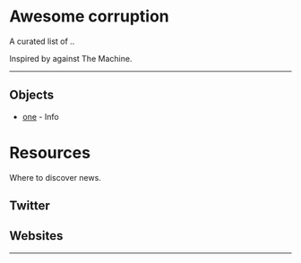 # Awesome corruption

A curated list of ..

Inspired by against The Machine.

---

## Objects

* [one](https://github.com/awesome-corruption/main/blob/master/one/info.md) - Info

# Resources

Where to discover news.


## Twitter


## Websites


- - -
